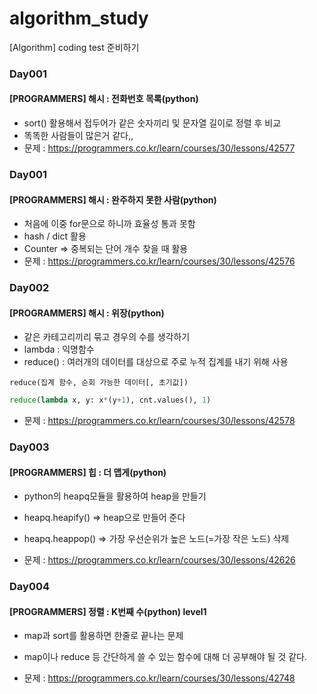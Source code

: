 # algorithm_study
[Algorithm] coding test 준비하기

### Day001 
#### [PROGRAMMERS] 해시 : 전화번호 목록(python)

* sort() 활용해서 접두어가 같은 숫자끼리 및 문자열 길이로 정렬 후 비교
* 똑똑한 사람들이 많은거 같다,,
* 문제 : https://programmers.co.kr/learn/courses/30/lessons/42577


### Day001 
#### [PROGRAMMERS] 해시 : 완주하지 못한 사람(python)

* 처음에 이중 for문으로 하니까 효율성 통과 못함
* hash / dict 활용
* Counter => 중복되는 단어 개수 찾을 때 활용
* 문제 : https://programmers.co.kr/learn/courses/30/lessons/42576


### Day002
#### [PROGRAMMERS] 해시 : 위장(python)

* 같은 카테고리끼리 묶고 경우의 수를 생각하기
* lambda : 익명함수
* reduce() : 여러개의 데이터를 대상으로 주로 누적 집계를 내기 위해 사용

`reduce(집계 함수, 순회 가능한 데이터[, 초기값])`

```python
reduce(lambda x, y: x*(y+1), cnt.values(), 1)
```
* 문제 : https://programmers.co.kr/learn/courses/30/lessons/42578


### Day003
#### [PROGRAMMERS] 힙 : 더 맵게(python)

* python의 heapq모듈을 활용하여 heap을 만들기
* heapq.heapify() => heap으로 만들어 준다
* heapq.heappop() => 가장 우선순위가 높은 노드(=가장 작은 노드) 삭제

* 문제 : https://programmers.co.kr/learn/courses/30/lessons/42626


### Day004
#### [PROGRAMMERS] 정렬 : K번째 수(python) level1

* map과 sort를 활용하면 한줄로 끝나는 문제
* map이나 reduce 등 간단하게 쓸 수 있는 함수에 대해 더 공부해야 될 것 같다.

* 문제 : https://programmers.co.kr/learn/courses/30/lessons/42748